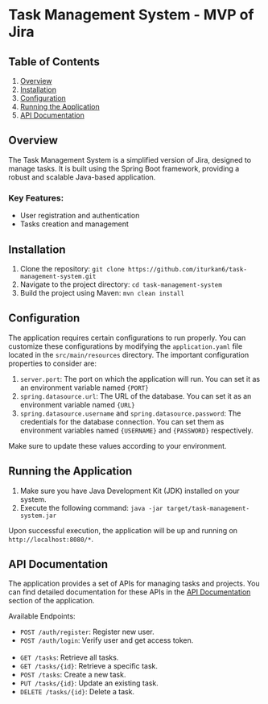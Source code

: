 
  <h1>Task Management System - MVP of Jira</h1>
  <h2>Table of Contents</h2>
  <ol>
    <li><a href="#overview">Overview</a></li>
    <li><a href="#installation">Installation</a></li>
    <li><a href="#configuration">Configuration</a></li>
    <li><a href="#running-the-application">Running the Application</a></li>
    <li><a href="#api-documentation">API Documentation</a></li>
  </ol>
  <h2 id="overview">Overview</h2>
  <p>
    The Task Management System is a simplified version of Jira, designed to manage tasks.
    It is built using the Spring Boot framework, providing a robust and scalable Java-based application.
  </p>
  <h3>Key Features:</h3>
  <ul>
    <li>User registration and authentication</li>
    <li>Tasks creation and management</li>
  </ul>
  <h2 id="installation">Installation</h2>
  <ol>
    <li>Clone the repository: <code>git clone https://github.com/iturkan6/task-management-system.git</code></li>
    <li>Navigate to the project directory: <code>cd task-management-system</code></li>
    <li>Build the project using Maven: <code>mvn clean install</code></li>
  </ol>
  <h2 id="configuration">Configuration</h2>
  <p>
    The application requires certain configurations to run properly.
    You can customize these configurations by modifying the <code>application.yaml</code> file located in the <code>src/main/resources</code> directory.
    The important configuration properties to consider are:
  </p>
  <ol>
    <li><code>server.port</code>: The port on which the application will run. You can set it as an environment variable named <code>{PORT}</code></li>
    <li><code>spring.datasource.url</code>: The URL of the database. You can set it as an environment variable named <code>{URL}</code></li>
    <li><code>spring.datasource.username</code> and <code>spring.datasource.password</code>: The credentials for the database connection.
    You can set them as environment variables named <code>{USERNAME}</code> and <code>{PASSWORD}</code> respectively.</li>
  </ol>
  <p>Make sure to update these values according to your environment.</p>
  <h2 id="running-the-application">Running the Application</h2>
  <ol>
    <li>Make sure you have Java Development Kit (JDK) installed on your system.</li>
    <li>Execute the following command: <code>java -jar target/task-management-system.jar</code></li>
  </ol>
  <p>Upon successful execution, the application will be up and running on <code>http://localhost:8080/*</code>.</p>
  <h2 id="api-documentation">API Documentation</h2>
  <p>
    The application provides a set of APIs for managing tasks and projects.
    You can find detailed documentation for these APIs in the <a href="/api-docs">API Documentation</a> section of the application.
  </p>
  <p>Available Endpoints:</p>
  <ul>
    <li><code>POST /auth/register</code>: Register new user.</li>
    <li><code>POST /auth/login</code>: Verify user and get access token.</li>
    <br>
    <li><code>GET /tasks</code>: Retrieve all tasks.</li>
    <li><code>GET /tasks/{id}</code>: Retrieve a specific task.</li>
    <li><code>POST /tasks</code>: Create a new task.</li>
    <li><code>PUT /tasks/{id}</code>: Update an existing task.</li>
    <li><code>DELETE /tasks/{id}</code>: Delete a task.</li>
  </ul>
